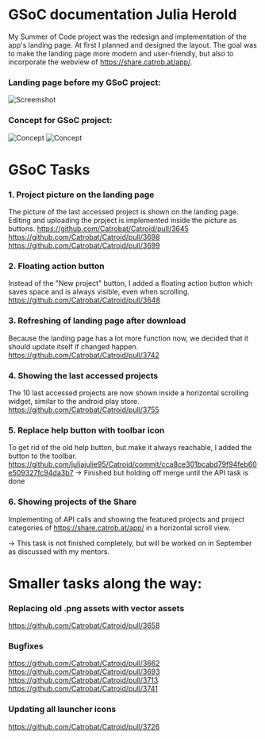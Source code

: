 # GSoC documentation Julia Herold
My Summer of Code project was the redesign and implementation of the app's landing page.
At first I planned and designed the layout. The goal was to make the landing page more modern and user-friendly, 
but also to incorporate the webview of https://share.catrob.at/app/.

### Landing page before my GSoC project:
![Screemshot](https://i.imgur.com/vgs4NYs.png)

### Concept for GSoC project:
![Concept](https://i.imgur.com/EKs08qk.png)
![Concept](https://i.imgur.com/ywsxbGv.png)

# GSoC Tasks

### 1. Project picture on the landing page
The picture of the last accessed project is shown on the landing page.
Editing and uploading the prpject is implemented inside the picture as buttons.
https://github.com/Catrobat/Catroid/pull/3645
https://github.com/Catrobat/Catroid/pull/3698
https://github.com/Catrobat/Catroid/pull/3699

### 2. Floating action button
Instead of the "New project" button, I added a floating action button which saves space and is always visible, even when scrolling.
https://github.com/Catrobat/Catroid/pull/3648

### 3. Refreshing of landing page after download
Because the landing page has a lot more function now, we decided that it should update itself if changed happen.
https://github.com/Catrobat/Catroid/pull/3742

### 4. Showing the last accessed projects
The 10 last accessed projects are now shown inside a horizontal scrolling widget, similar to the android play store.
https://github.com/Catrobat/Catroid/pull/3755

### 5. Replace help button with toolbar icon
To get rid of the old help button, but make it always reachable, I added the button to the toolbar.
https://github.com/juliajulie95/Catroid/commit/cca8ce301bcabd79f94feb60e509327fc94da3b7
-> Finished but holding off merge until the API task is done

### 6. Showing projects of the Share
Implementing of API calls and showing the featured projects and project categories of https://share.catrob.at/app/ in a horizontal scroll view.

-> This task is not finished completely, but will be worked on in September as discussed with my mentors.

# Smaller tasks along the way:

### Replacing old .png assets with vector assets
https://github.com/Catrobat/Catroid/pull/3658

### Bugfixes 
https://github.com/Catrobat/Catroid/pull/3662
https://github.com/Catrobat/Catroid/pull/3693
https://github.com/Catrobat/Catroid/pull/3713
https://github.com/Catrobat/Catroid/pull/3741

### Updating all launcher icons
https://github.com/Catrobat/Catroid/pull/3726

